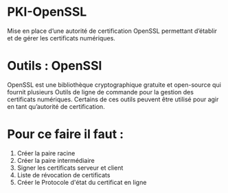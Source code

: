# PKI-OpenSSL
Mise en place d’une autorité de certification OpenSSL permettant d’établir et de gérer les certificats numériques.

# Outils : OpenSSl
OpenSSL est une bibliothèque cryptographique gratuite et open-source qui fournit plusieurs Outils de ligne de commande pour la gestion des certificats numériques. Certains de ces outils peuvent être utilisé pour agir en tant qu’autorité de certification.

# Pour ce faire il faut :
1. Créer la paire racine&nbsp;
2. Créer la paire intermédiaire&nbsp;
3. Signer les certificats serveur et client&nbsp;
4. Liste de révocation de certificats&nbsp;
5. Créer le Protocole d'état du certificat en ligne&nbsp;

